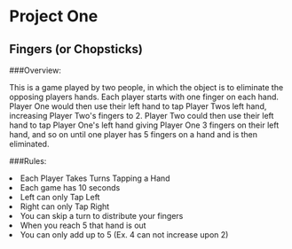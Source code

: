 # Project One
## Fingers (or Chopsticks)

###Overview:

This is a game played by two people, in which the object is to eliminate the opposing players hands. Each player starts with one finger on each hand. Player One would then use their left hand to tap Player Twos left hand, increasing Player Two's fingers to 2. Player Two could then use their left hand to tap Player One's left hand giving Player One 3 fingers on their left hand, and so on until one player has 5 fingers on a hand and is then eliminated.   

###Rules: 
<li>Each Player Takes Turns Tapping a Hand</li>
<li> Each game has 10 seconds</li>
<li> Left can only Tap Left</li>
<li> Right can only Tap Right</li>
<li> You can skip a turn to distribute your fingers</li>
<li> When you reach 5 that hand is out</li>
<li> You can only add up to 5
(Ex. 4 can not increase upon 2)

